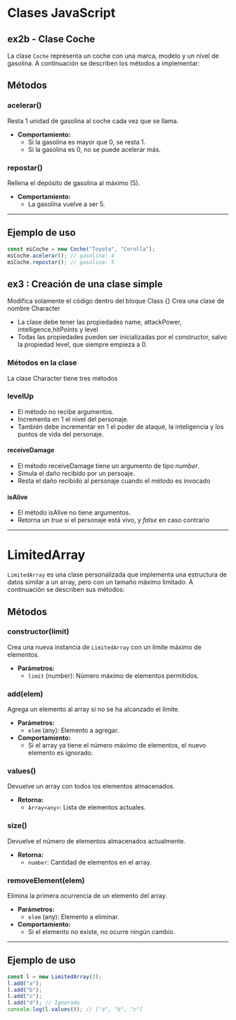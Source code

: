 # Clases JavaScript

## ex2b - Clase Coche

La clase `Coche` representa un coche con una marca, modelo y un nivel de gasolina. A continuación se describen los métodos a implementar:

## Métodos

### acelerar()
Resta 1 unidad de gasolina al coche cada vez que se llama.
- **Comportamiento:**
  - Si la gasolina es mayor que 0, se resta 1.
  - Si la gasolina es 0, no se puede acelerar más.


### repostar()
Rellena el depósito de gasolina al máximo (5).
- **Comportamiento:**
  - La gasolina vuelve a ser 5.

---

## Ejemplo de uso
```js
const miCoche = new Coche("Toyota", "Corolla");
miCoche.acelerar(); // gasolina: 4
miCoche.repostar(); // gasolina: 5
```

## ex3 : Creación de una clase simple

Modifica solamente el código dentro del bloque Class {}
Crea una clase de nombre Character

- La clase debe tener las propiedades name, attackPower, intelligence,hitPoints y level
- Todas las propiedades pueden ser inicializadas por el constructor, salvo la propiedad level, que siempre empieza a 0.

### Métodos en la clase

La clase Character tiene tres métodos

### levelUp

- El método no recibe argumentos.
- Incrementa en 1 el nivel del personaje.
- También debe incrementar en 1 el poder de ataque, la inteligencia y los puntos de vida del personaje.

#### receiveDamage

- El método receiveDamage tiene un argumento de tipo _number_.
- Simula el daño recibido por un persoaje.
- Resta el daño recibido al personaje cuando el método es invocado

#### isAlive

- El método isAlive no tiene argumentos.
- Retorna un _true_ si el personaje está vivo, y _false_ en caso contrario

---

# LimitedArray

`LimitedArray` es una clase personalizada que implementa una estructura de datos similar a un array, pero con un tamaño máximo limitado. A continuación se describen sus métodos:

## Métodos

### constructor(limit)
Crea una nueva instancia de `LimitedArray` con un límite máximo de elementos.
- **Parámetros:**
  - `limit` (number): Número máximo de elementos permitidos.

### add(elem)
Agrega un elemento al array si no se ha alcanzado el límite.
- **Parámetros:**
  - `elem` (any): Elemento a agregar.
- **Comportamiento:**
  - Si el array ya tiene el número máximo de elementos, el nuevo elemento es ignorado.

### values()
Devuelve un array con todos los elementos almacenados.
- **Retorna:**
  - `Array<any>`: Lista de elementos actuales.

### size()
Devuelve el número de elementos almacenados actualmente.
- **Retorna:**
  - `number`: Cantidad de elementos en el array.

### removeElement(elem)
Elimina la primera ocurrencia de un elemento del array.
- **Parámetros:**
  - `elem` (any): Elemento a eliminar.
- **Comportamiento:**
  - Si el elemento no existe, no ocurre ningún cambio.

---

## Ejemplo de uso
```js
const l = new LimitedArray(3);
l.add("a");
l.add("b");
l.add("c");
l.add("d"); // Ignorado
console.log(l.values()); // ["a", "b", "c"]
```



